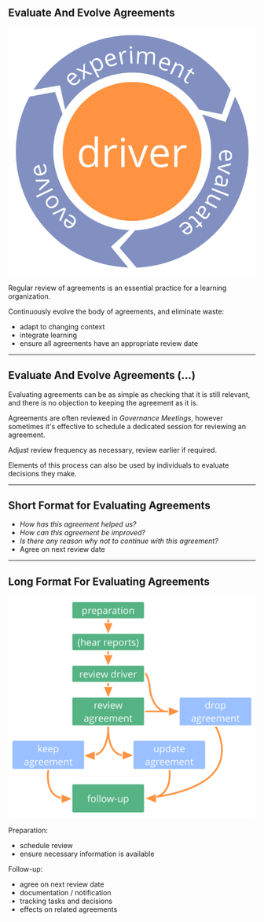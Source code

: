## Evaluate And Evolve Agreements

![right,fit](img/evolution/kaizen.png)

Regular review of agreements is an essential practice for a learning organization. 

Continuously evolve the body of agreements, and eliminate waste:

-   adapt to changing context
-   integrate learning
-   ensure all agreements have an appropriate review date 

---

## Evaluate And Evolve Agreements (…)

Evaluating agreements can be as simple as checking that it is still relevant, and there is no objection to keeping the agreement as it is.

Agreements are often reviewed in *Governance Meetings*, however sometimes it's effective to schedule a dedicated session for reviewing an agreement.

Adjust review frequency as necessary, review earlier if required.

Elements of this process can also be used by individuals to evaluate decisions they make.

---

## Short Format for Evaluating Agreements

-   _How has this agreement helped us?_
-   _How can this agreement be improved?_
-   _Is there any reason why not to continue with this agreement?_
-   Agree on next review date

---

## Long Format For Evaluating Agreements

![left,fit](img/agreements/evaluate-agreements.png)

Preparation:

-   schedule review
-   ensure necessary information is available

Follow-up:

-   agree on next review date
-   documentation / notification
-   tracking tasks and decisions
-   effects on related agreements


